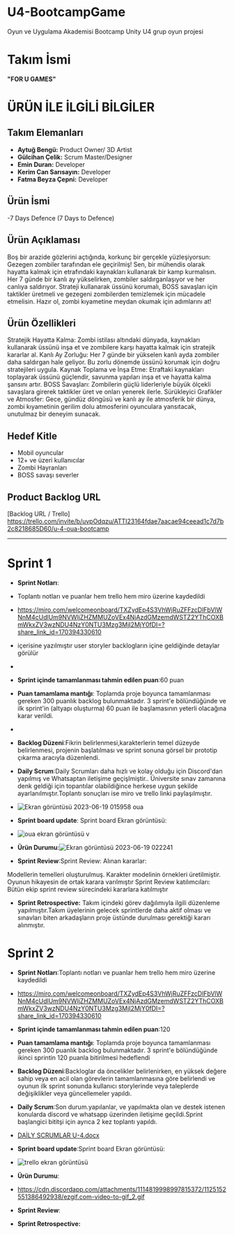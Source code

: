 # U4-BootcampGame
Oyun ve Uygulama Akademisi Bootcamp Unity U4 grup oyun projesi 
# **Takım İsmi**

**"FOR U GAMES"**  

# ÜRÜN İLE İLGİLİ BİLGİLER 

## Takım Elemanları
- **Aytuğ Bengü:**  Product Owner/ 3D Artist
- **Gülcihan Çelik:**  Scrum Master/Designer
- **Emin Duran:**  Developer
- **Kerim Can Sarısayın:** Developer
- **Fatma Beyza Çepni:** Developer


## Ürün İsmi
-7 Days Defence (7 Days to Defence)

## Ürün Açıklaması
Boş bir arazide gözlerini açtığında, korkunç bir gerçekle yüzleşiyorsun: Gezegen zombiler tarafından ele geçirilmiş! Sen, bir mühendis olarak hayatta kalmak için etrafındaki kaynakları kullanarak bir kamp kurmalısın. Her 7 günde bir kanlı ay yükselirken, zombiler saldırganlaşıyor ve her canlıya saldırıyor. Strateji kullanarak üssünü korumalı, BOSS savaşları için taktikler üretmeli ve gezegeni zombilerden temizlemek için mücadele etmelisin. Hazır ol, zombi kıyametine meydan okumak için adımlarını at!

## Ürün Özellikleri 
Stratejik Hayatta Kalma: Zombi istilası altındaki dünyada, kaynakları kullanarak üssünü inşa et ve zombilere karşı hayatta kalmak için stratejik kararlar al.
Kanlı Ay Zorluğu: Her 7 günde bir yükselen kanlı ayda zombiler daha saldırgan hale geliyor. Bu zorlu dönemde üssünü korumak için doğru stratejileri uygula.
Kaynak Toplama ve İnşa Etme: Etraftaki kaynakları toplayarak üssünü güçlendir, savunma yapıları inşa et ve hayatta kalma şansını artır.
BOSS Savaşları: Zombilerin güçlü liderleriyle büyük ölçekli savaşlara girerek taktikler üret ve onları yenerek ilerle.
Sürükleyici Grafikler ve Atmosfer: Gece, gündüz döngüsü ve kanlı ay ile atmosferik bir dünya, zombi kıyametinin gerilim dolu atmosferini oyunculara yansıtacak, unutulmaz bir deneyim sunacak.

## Hedef Kitle
- Mobil oyuncular
- 12+ ve üzeri kullanıcılar
- Zombi Hayranları
- BOSS savaşı severler

## Product Backlog URL

  [Backlog URL / Trello] https://trello.com/invite/b/uvpOdqzu/ATTI23164fdae7aacae94ceead1c7d7b2c8218685D60/u-4-oua-bootcamp
  
  
  ---
  
  # Sprint 1
  - **Sprint Notları**: 
  - Toplantı notları ve puanlar hem trello hem miro üzerine kaydedildi
  - https://miro.com/welcomeonboard/TXZydEp4S3VhWjRuZFFzcDlFbVlWNnM4cUdlUm9NVWljZHZMMUZoVEx4NjAzdGMzemdWSTZ2YThCOXBmWkxZV3wzNDU4NzY0NTU3Mzg3MjI2MjY0fDI=?share_link_id=170394330610  
  - içerisine yazılmıştır user storyler backlogların içine geldiğinde detaylar görülür
  - 
  
 - **Sprint içinde tamamlanması tahmin edilen puan**:60 puan 
 -  **Puan tamamlama mantığı**: Toplamda proje boyunca tamamlanması gereken 300 puanlık backlog bulunmaktadır. 3 sprint'e bölündüğünde ve ilk sprint'in (altyapı oluşturma) 60 puan ile başlamasının yeterli olacağına karar verildi.
 -  
 -  **Backlog Düzeni**:Fikrin belirlenmesi,karakterlerin temel düzeyde belirlenmesi, projenin başlatılması ve sprint sonuna görsel bir prototip çıkarma aracıyla düzenlendi.
 -  **Daily Scrum**:Daily Scrumları daha hızlı ve kolay olduğu için Discord'dan yapılmış ve  Whatsaptan iletişime geçişlmiştir.. Üniversite sınav zamanına denk geldiği için topantılar olabildiğince herkese uygun şekilde ayarlanılmıştır.Toplantı sonuçları ise miro ve trello linki paylaşılmıştır.
 -  ![Ekran görüntüsü 2023-06-19 015958 oua](https://github.com/EminDrn/U4-BootcampGame/assets/129333111/3c86df42-3e2f-4645-ac42-56c20483b4a3)


 -  **Sprint board update**: Sprint board Ekran görüntüsü:
 -  ![oua ekran görüntüsü v](https://github.com/EminDrn/U4-BootcampGame/assets/129333111/87bf572a-60c5-45ba-b8a0-54cfaeff5693)

 -  **Ürün Durumu**:![Ekran görüntüsü 2023-06-19 022241](https://github.com/EminDrn/U4-BootcampGame/assets/129333111/fb404778-99a1-45ce-9c9a-442eacfe25b0)

 -  **Sprint Review**:Sprint Review: Alınan kararlar:

Modellerin temelleri oluşturulmuş.
Karakter modelinin örnekleri üretilmiştir.
Oyunun hikayesin de ortak karara varılmıştır
Sprint Review katılımcıları: Bütün ekip sprint review sürecindeki kararlara katılmıştır
 -  **Sprint Retrospective:**
Takım içindeki görev dağılımıyla ilgili düzenleme yapılmıştır.Takım üyelerinin gelecek sprintlerde daha aktif olması ve sınavları biten arkadaşların proje üstünde durulması gerektiği kararı alınmıştır.

# Sprint 2
- **Sprint Notları**:Toplantı notları ve puanlar hem trello hem miro üzerine kaydedildi
- https://miro.com/welcomeonboard/TXZydEp4S3VhWjRuZFFzcDlFbVlWNnM4cUdlUm9NVWljZHZMMUZoVEx4NjAzdGMzemdWSTZ2YThCOXBmWkxZV3wzNDU4NzY0NTU3Mzg3MjI2MjY0fDI=?share_link_id=170394330610

- **Sprint içinde tamamlanması tahmin edilen puan**:120
- **Puan tamamlama mantığı**: Toplamda proje boyunca tamamlanması gereken 300 puanlık backlog bulunmaktadır. 3 sprint'e bölündüğünde ikinci sprintin 120 puanla bitirilmesi hedeflendi
- **Backlog Düzeni**:Backloglar da  öncelikler belirlenirken, en yüksek değere sahip veya en acil olan görevlerin tamamlanmasına göre belirlendi ve oyunun ilk sprint sonunda kullanıcı storylerinde veya taleplerde değişiklikler veya güncellemeler yapıldı.
- **Daily Scrum**:Son durum.yapılanlar, ve yapılmakta olan  ve destek istenen konularda discord ve whatsapp üzerinden iletişime geçildi.Sprint başlangici bititşi için ayrıca 2 kez toplantı yapıldı.
-  [DAİLY SCRUMLAR U-4.docx](https://github.com/EminDrn/U4-BootcampGame/files/11929500/DAILY.SCRUMLAR.U-4.docx)

- **Sprint board update**:Sprint board Ekran görüntüsü:
- ![trello ekran görüntüsü ](https://github.com/EminDrn/U4-BootcampGame/assets/129333111/0620bc3a-bbe5-4c79-8c07-5cc36fdb2136)

- **Ürün Durumu**:
- https://cdn.discordapp.com/attachments/1114819998997815372/1125152551386492938/ezgif.com-video-to-gif_2.gif
- **Sprint Review**:
- **Sprint Retrospective:**




 

